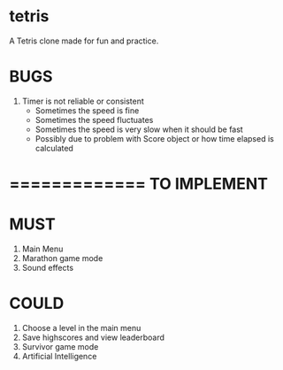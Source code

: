 tetris
======

A Tetris clone made for fun and practice.

BUGS
==========

1. Timer is not reliable or consistent
    - Sometimes the speed is fine
    - Sometimes the speed fluctuates
    - Sometimes the speed is very slow when it should be fast
    - Possibly due to problem with Score object or how time elapsed is calculated

=============
TO IMPLEMENT
=============

MUST
====
1. Main Menu
2. Marathon game mode
3. Sound effects

COULD
=====
1. Choose a level in the main menu
2. Save highscores and view leaderboard
3. Survivor game mode
4. Artificial Intelligence
